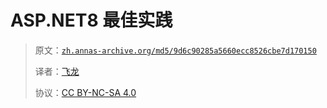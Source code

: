 # ASP.NET8 最佳实践

> 原文：[`zh.annas-archive.org/md5/9d6c90285a5660ecc8526cbe7d170150`](https://zh.annas-archive.org/md5/9d6c90285a5660ecc8526cbe7d170150)
> 
> 译者：[飞龙](https://github.com/wizardforcel)
> 
> 协议：[CC BY-NC-SA 4.0](http://creativecommons.org/licenses/by-nc-sa/4.0/)